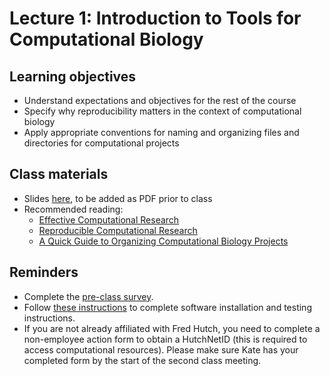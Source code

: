 # Lecture 1: Introduction to Tools for Computational Biology

## Learning objectives

- Understand expectations and objectives for the rest of the course
- Specify why reproducibility matters in the context of computational biology
- Apply appropriate conventions for naming and organizing files and directories for computational projects

## Class materials

- Slides [here](https://docs.google.com/presentation/d/1ZdkUR2HKAzBMI3PMmQjOt7g9l1P_nbvd1ekX2F7pmSM/edit?usp=sharing), to be added as PDF prior to class
- Recommended reading:
  - [Effective Computational Research](https://journals.plos.org/ploscompbiol/article?id=10.1371/journal.pcbi.1003506)
  - [Reproducible Computational Research](https://journals.plos.org/ploscompbiol/article?id=10.1371/journal.pcbi.1003285)
  - [A Quick Guide to Organizing Computational Biology Projects](https://journals.plos.org/ploscompbiol/article?id=10.1371/journal.pcbi.1000424)

## Reminders

- Complete the [pre-class survey](https://docs.google.com/forms/d/e/1FAIpQLSduC2isWymIuXkZ5086TnpVnqfQ1VXVmFSuFvbqgCGePa2ibA/viewform?usp=sf_link).
- Follow [these instructions](https://github.com/fredhutchio/tfcb_2019/tree/master/software) to complete software installation and testing instructions.
- If you are not already affiliated with Fred Hutch, you need to complete a non-employee action form to obtain a HutchNetID (this is required to access computational resources). Please make sure Kate has your completed form by the start of the second class meeting.
